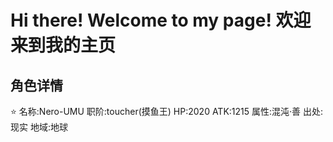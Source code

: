 # Hi there! Welcome to my page! 欢迎来到我的主页
## 角色详情
:star:
名称:Nero-UMU
职阶:toucher(摸鱼王)
HP:2020
ATK:1215
属性:混沌·善
出处:现实
地域:地球

